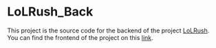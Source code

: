 # LoLRush_Back

This project is the source code for the backend of the project [LoLRush](https://www.lolrush.com/).
<br/>
You can find the frontend of the project on this [link](https://github.com/B-Mahdj/LoLRush_Front).
